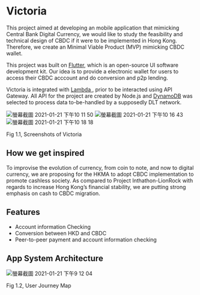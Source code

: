 # Victoria

This project aimed at developing an mobile application that mimicking Central Bank Digital Currency, we would like to study the feasibility and technical design of CBDC if it were to be implemented in Hong Kong. Therefore, we create an Minimal Viable Product (MVP) mimicking CBDC wallet.

This project was built on <a href="https://flutter.dev/?gclid=CjwKCAiA6aSABhApEiwA6Cbm_7PgB0T5hkRn1noadXlxn3OH5lmWib2qB6nnorXO_bZXZ2KDk2zEvRoCZ1oQAvD_BwE&gclsrc=aw.ds">Flutter</a>, which is an open-source UI software development kit. Our idea is to provide a electronic wallet for users to access their CBDC acccount and do conversion and p2p lending.

Victoria is integrated with <a href="https://aws.amazon.com/lambda/">Lambda </a>, prior to be interacted using API Gateway. All API for the project are created by Node.js and <a href ="https://aws.amazon.com/dynamodb/">DynamoDB</a> was selected to process data to-be-handled by a supposedly DLT network.

![螢幕截圖 2021-01-21 下午10 11 50](https://user-images.githubusercontent.com/67068792/105362299-b2ef9580-5c35-11eb-8d63-5506ff9744c2.png)
![螢幕截圖 2021-01-21 下午10 16 43](https://user-images.githubusercontent.com/67068792/105362927-707a8880-5c36-11eb-945c-9ddbcdf6d929.png)
![螢幕截圖 2021-01-21 下午10 18 18](https://user-images.githubusercontent.com/67068792/105363048-96079200-5c36-11eb-931c-d849580f3ca5.png)
<p> Fig 1.1, Screenshots of Victoria </p>

## How we get inspired
To improvise the evolution of currency, from coin to note, and now to digital currency, we are proposing for the HKMA to adopt CBDC implementation to promote cashless society. As compared to Project Inthathon-LionRock with regards to increase Hong Kong’s financial stability, we are putting strong emphasis on cash to CBDC migration. 

## Features
<ul>
    <li> Account information Checking
    <li> Conversion between HKD and CBDC
    <li> Peer-to-peer payment and account information checking
</ul>

## App System Architecture
![螢幕截圖 2021-01-21 下午9 12 04](https://user-images.githubusercontent.com/67068792/105358285-eed42c00-5c30-11eb-835a-bada0f67ce98.png)
<p>Fig 1.2, User Journey Map</p>
